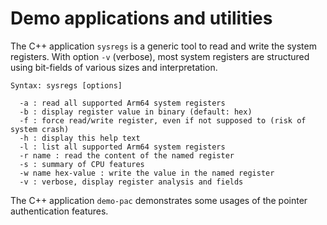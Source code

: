 # Demo applications and utilities

The C++ application `sysregs` is a generic tool to read and write the system registers.
With option `-v` (verbose), most system registers are structured using bit-fields of various
sizes and interpretation.
~~~
Syntax: sysregs [options]

  -a : read all supported Arm64 system registers
  -b : display register value in binary (default: hex)
  -f : force read/write register, even if not supposed to (risk of system crash)
  -h : display this help text
  -l : list all supported Arm64 system registers
  -r name : read the content of the named register
  -s : summary of CPU features
  -w name hex-value : write the value in the named register
  -v : verbose, display register analysis and fields
~~~

The C++ application `demo-pac` demonstrates some usages of the pointer authentication features.
